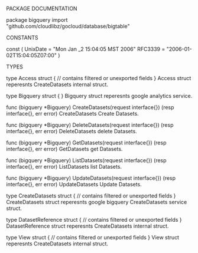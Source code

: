 PACKAGE DOCUMENTATION

package bigquery
    import "github.com/cloudlibz/gocloud/database/bigtable"


CONSTANTS

const (
    UnixDate = "Mon Jan _2 15:04:05 MST 2006"
    RFC3339  = "2006-01-02T15:04:05Z07:00"
)

TYPES

type Access struct {
    // contains filtered or unexported fields
}
    Access struct reperesnts CreateDatasets internal struct.

type Bigquery struct {
}
    Bigquery struct reperesnts google analytics service.

func (bigquery *Bigquery) CreateDatasets(request interface{}) (resp interface{}, err error)
    CreateDatasets Create Datasets.

func (bigquery *Bigquery) DeleteDatasets(request interface{}) (resp interface{}, err error)
    DeleteDatasets delete Datasets.

func (bigquery *Bigquery) GetDatasets(request interface{}) (resp interface{}, err error)
    GetDatasets get Datasets.

func (bigquery *Bigquery) ListDatasets(request interface{}) (resp interface{}, err error)
    ListDatasets list Datasets.

func (bigquery *Bigquery) UpdateDatasets(request interface{}) (resp interface{}, err error)
    UpdateDatasets Update Datasets.

type CreateDatasets struct {
    // contains filtered or unexported fields
}
    CreateDatasets struct reperesnts google bigquery CreateDatasets service
    struct.

type DatasetReference struct {
    // contains filtered or unexported fields
}
    DatasetReference struct reperesnts CreateDatasets internal struct.

type View struct {
    // contains filtered or unexported fields
}
    View struct reperesnts CreateDatasets internal struct.
